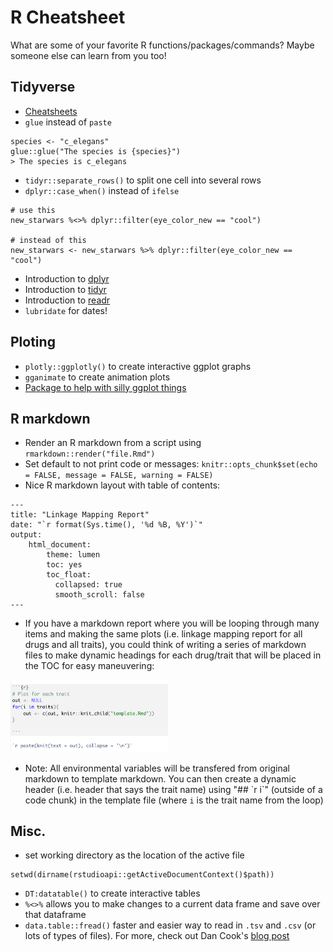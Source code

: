 # R Cheatsheet

What are some of your favorite R functions/packages/commands? Maybe someone else can learn from you too!

## Tidyverse

* [Cheatsheets](https://www.rstudio.com/resources/cheatsheets/)
* `glue` instead of `paste`

```
species <- "c_elegans"
glue::glue("The species is {species}")
> The species is c_elegans
```
* `tidyr::separate_rows()` to split one cell into several rows
* `dplyr::case_when()` instead of `ifelse`

```
# use this
new_starwars %<>% dplyr::filter(eye_color_new == "cool")

# instead of this
new_starwars <- new_starwars %>% dplyr::filter(eye_color_new == "cool")
```
* Introduction to [dplyr](https://cran.r-project.org/web/packages/dplyr/vignettes/dplyr.html)
* Introduction to [tidyr](https://cran.r-project.org/web/packages/tidyr/vignettes/tidy-data.html)
* Introduction to [readr](https://cran.r-project.org/web/packages/readr/vignettes/readr.html)
* `lubridate` for dates!

## Ploting
* `plotly::ggplotly()` to create interactive ggplot graphs
* `gganimate` to create animation plots
* [Package to help with silly ggplot things](https://brandmaier.github.io/ggx/)

## R markdown

* Render an R markdown from a script using `rmarkdown::render("file.Rmd")`
* Set default to not print code or messages: `knitr::opts_chunk$set(echo = FALSE, message = FALSE, warning = FALSE)`
* Nice R markdown layout with table of contents:

```
---
title: "Linkage Mapping Report"
date: "`r format(Sys.time(), '%d %B, %Y')`"
output: 
    html_document:
        theme: lumen
        toc: yes
        toc_float:
          collapsed: true
          smooth_scroll: false
---
```

* If you have a markdown report where you will be looping through many items and making the same plots (i.e. linkage mapping report for all drugs and all traits), you could think of writing a series of markdown files to make dynamic headings for each drug/trait that will be placed in the TOC for easy maneuvering:

<img src="rmarkdown_knitchild.png" width=50%>

  * Note: All environmental variables will be transfered from original markdown to template markdown. You can then create a dynamic header (i.e. header that says the trait name) using "## \`r i\`" (outside of a code chunk) in the template file (where `i` is the trait name from the loop)

## Misc.

* set working directory as the location of the active file

```
setwd(dirname(rstudioapi::getActiveDocumentContext()$path))
```
* `DT:datatable()` to create interactive tables
* `%<>%` allows you to make changes to a current data frame and save over that dataframe
* `data.table::fread()` faster and easier way to read in `.tsv` and `.csv` (or lots of types of files). For more, check out Dan Cook's [blog post](https://www.danielecook.com/speeding-up-reading-and-writing-in-r/)

